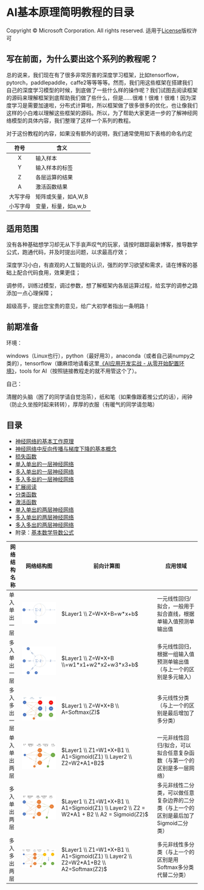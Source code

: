 ﻿# AI基本原理简明教程的目录
Copyright © Microsoft Corporation. All rights reserved.
适用于[License](https://github.com/Microsoft/ai-edu/blob/master/LICENSE.md)版权许可
  
## 写在前面，为什么要出这个系列的教程呢？

总的说来，我们现在有了很多非常厉害的深度学习框架，比如tensorflow，pytorch，paddlepaddle，caffe2等等等等。然而，我们用这些框架在搭建我们自己的深度学习模型的时候，到底做了一些什么样的操作呢？我们试图去阅读框架的源码来理解框架到底帮助我们做了些什么，但是……很难！很难！很难！因为深度学习是需要加速啦，分布式计算啦，所以框架做了很多很多的优化，也让像我们这样的小白难以理解这些框架的源码。所以，为了帮助大家更进一步的了解神经网络模型的具体内容，我们整理了这样一个系列的教程。

对于这份教程的内容，如果没有额外的说明，我们通常使用如下表格的命名约定

| 符号 | 含义|
|:------------:|-------------|
| X | 输入样本 |
| Y | 输入样本的标签 |
| Z | 各层运算的结果|
| A | 激活函数结果|
| 大写字母 | 矩阵或矢量，如A,W,B|
| 小写字母 | 变量，标量，如a,w,b|

## 适用范围
  
  没有各种基础想学习却无从下手哀声叹气的玩家，请按时跟踪最新博客，推导数学公式，跑通代码，并及时提出问题，以求最高疗效；

  深度学习小白，有直观的人工智能的认识，强烈的学习欲望和需求，请在博客的基础上配合代码食用，效果更佳；

  调参师，训练过模型，调过参数，想了解框架内各层运算过程，给玄学的调参之路添加一点心理保障；

  超级高手，提出您宝贵的意见，给广大初学者指出一条明路！

## 前期准备

  环境：
  
  windows（Linux也行），python（最好用3），anaconda（或者自己装numpy之类的），tensorflow（嫌麻烦地请看这里[《AI应用开发实战 - 从零开始配置环境》](https://mp.weixin.qq.com/s/-vG9kg48mt9vcmqDlWtxKw)，tools for AI（按照链接教程走的就不用管这个了）。
  
  自己：

  清醒的头脑（困了的同学请自觉泡茶），纸和笔（如果像跟着推公式的话），闹钟（防止久坐按时起来转转），厚厚的衣服（有暖气的同学请忽略）

## 目录
+ [神经网络的基本工作原理](./1-神经网络的基本工作原理.md)
+ [神经网络中反向传播与梯度下降的基本概念](./2-反向传播与梯度下降.md)
+ [损失函数](./3-损失函数.md)
+ [单入单出的一层神经网络](./4-单入单出的一层神经网络.md)
+ [多入单出的一层神经网络](./5-多入单出的一层神经网络.md)
+ [多入多出的一层神经网络](./6-多入多出的一层神经网络.md)
+ [扩展阅读](./6-扩展阅读.md)
+ [分类函数](./7.1-分类函数.md)
+ [激活函数](./7.2-激活函数.md)
+ [单入单出的两层神经网络](./8-单入单出的两层神经网络.md)
+ [多入单出的两层神经网络](./9-多入单出的两层神经网络.md)
+ [多入多出的两层神经网络](./10-多入多出的两层神经网络.md)
+ 附录：[基本数学导数公式](./0-基本数学导数公式.md)


|网络结构名称|网络结构图|前向计算图|应用领域|
|----|----|----|----|
|单入单出一层|<img src="./Images/4/setup.jpg"/>|$Layer1 \\ Z=W*X+B=w*x+b$|一元线性回归/拟合，一般用于拟合直线，根据单输入值预测单输出值|
|多入单出一层|<img src="./Images/5/setup.jpg"/>|$Layer1 \\ Z=W*X+B \\=w1*x1+w2*x2+w3*x3+b$|多元线性回归，根据一组输入值预测单输出值（与上一个的区别是多元输入）|
|多入多出一层|<img src="./Images/6/NN.jpg"/>|$Layer1 \\ Z=W*X+B \\ A=Softmax(Z)$|多元线性分类（与上一个的区别是最后增加了多分类）|
|单入单出两层|<img src="./Images/8/setup.jpg"/>|$Layer1 \\ Z1=W1*X+B1 \\ A1=Sigmoid(Z1) \\ Layer2 \\ Z2=W2*A1+B2$|一元非线性回归/拟合，可以拟合任意复杂函数（与第一个的区别是多一层网络）|
|多入单出两层|<img src="./Images/9/NN.jpg"/>|$Layer1 \\ Z1=W1*X+B1 \\ A1=Sigmoid(Z1) \\ Layer2 \\ Z2 = W2*A1 + B2 \\ A2 = Sigmoid(Z2)$|多元非线性二分类，可以做任意复杂边界的二分类（与上一个的区别是最后加了Sigmoid二分类）|
|多入多出两层|<img src="./Images/10/setupNN.jpg"/>|$Layer1 \\ Z1=W1*X+B1 \\ A1=Sigmoid(Z1) \\ Layer2 \\ Z2=W2*A1+B2 \\ A2=Softmax(Z2)$|多元非线性多分类（与上一个的区别是用Softmax多分类代替二分类）|


